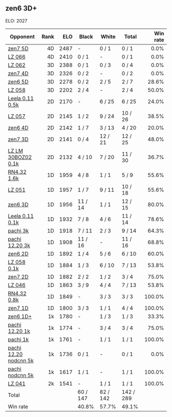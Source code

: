 ## zen6 3D+ ##

ELO: 2027

Opponent | Rank | ELO | Black | White | Total | Win rate
---------|-----:|----:|-------|-------|-------|-------:
[zen7 5D](zen7%205D.md) | 4D | 2487 | - | 0 / 1 | 0 / 1 | 0.0%
[LZ 066](LZ%20066.md) | 4D | 2410 | 0 / 1 | - | 0 / 1 | 0.0%
[LZ 062](LZ%20062.md) | 3D | 2388 | 0 / 1 | 0 / 3 | 0 / 4 | 0.0%
[zen7 4D](zen7%204D.md) | 3D | 2326 | 0 / 2 | - | 0 / 2 | 0.0%
[zen6 5D](zen6%205D.md) | 3D | 2278 | 0 / 2 | 2 / 5 | 2 / 7 | 28.6%
[LZ 058](LZ%20058.md) | 3D | 2202 | 2 / 4 | - | 2 / 4 | 50.0%
[Leela 0.11 0.5k](Leela%200.11%200.5k.md) | 2D | 2170 | - | 6 / 25 | 6 / 25 | 24.0%
[LZ 057](LZ%20057.md) | 2D | 2145 | 1 / 2 | 9 / 24 | 10 / 26 | 38.5%
[zen6 4D](zen6%204D.md) | 2D | 2142 | 1 / 7 | 3 / 13 | 4 / 20 | 20.0%
[zen7 3D](zen7%203D.md) | 2D | 2141 | 0 / 4 | 12 / 21 | 12 / 25 | 48.0%
[LZ LM 30BOZ02 0.1k](LZ%20LM%2030BOZ02%200.1k.md) | 2D | 2132 | 4 / 10 | 7 / 20 | 11 / 30 | 36.7%
[RN4.32 1.6k](RN4.32%201.6k.md) | 1D | 1959 | 4 / 8 | 1 / 1 | 5 / 9 | 55.6%
[LZ 051](LZ%20051.md) | 1D | 1957 | 1 / 7 | 9 / 11 | 10 / 18 | 55.6%
[zen6 3D](zen6%203D.md) | 1D | 1956 | 11 / 14 | 1 / 1 | 12 / 15 | 80.0%
[Leela 0.11 0.1k](Leela%200.11%200.1k.md) | 1D | 1932 | 7 / 8 | 4 / 6 | 11 / 14 | 78.6%
[pachi 3k](pachi%203k.md) | 1D | 1918 | 7 / 11 | 2 / 3 | 9 / 14 | 64.3%
[pachi 12.20 3k](pachi%2012.20%203k.md) | 1D | 1908 | 11 / 16 | - | 11 / 16 | 68.8%
[zen6 2D](zen6%202D.md) | 1D | 1892 | 1 / 4 | 5 / 6 | 6 / 10 | 60.0%
[LZ 058 0.1k](LZ%20058%200.1k.md) | 1D | 1884 | 1 / 3 | 6 / 10 | 7 / 13 | 53.8%
[zen7 2D](zen7%202D.md) | 1D | 1882 | 2 / 2 | 1 / 2 | 3 / 4 | 75.0%
[LZ 046](LZ%20046.md) | 1D | 1863 | 3 / 9 | 4 / 4 | 7 / 13 | 53.8%
[RN4.32 0.8k](RN4.32%200.8k.md) | 1D | 1849 | - | 3 / 3 | 3 / 3 | 100.0%
[zen7 1D](zen7%201D.md) | 1D | 1800 | 3 / 3 | 1 / 1 | 4 / 4 | 100.0%
[zen6 1D+](zen6%201D+.md) | 1k | 1780 | - | 1 / 3 | 1 / 3 | 33.3%
[pachi 12.20 1k](pachi%2012.20%201k.md) | 1k | 1774 | - | 3 / 4 | 3 / 4 | 75.0%
[pachi 1k](pachi%201k.md) | 1k | 1761 | - | 1 / 1 | 1 / 1 | 100.0%
[pachi 12.20 nodcnn 5k](pachi%2012.20%20nodcnn%205k.md) | 1k | 1736 | 0 / 1 | - | 0 / 1 | 0.0%
[pachi nodcnn 5k](pachi%20nodcnn%205k.md) | 1k | 1617 | 1 / 1 | - | 1 / 1 | 100.0%
[LZ 041](LZ%20041.md) | 2k | 1541 | - | 1 / 1 | 1 / 1 | 100.0%
Total | | | 60 / 147 | 82 / 142 | 142 / 289 | 
Win rate| | | 40.8% | 57.7% | 49.1% | 
